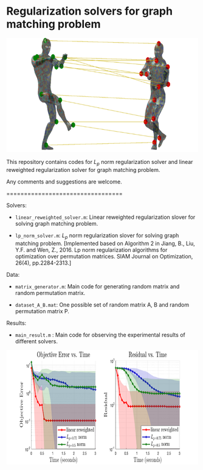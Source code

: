 # Regularization solvers for graph matching problem

<img src = "https://github.com/rongxuan-li/graph-match/blob/main/image/cover.png" height="300"/>

This repository contains codes for $L_p$ norm regularization solver and linear reweighted regularization solver for graph matching problem.

Any comments and suggestions are welcome. 

=================================

Solvers:

* `linear_reweighted_solver.m`: Linear reweighted regularization slover for solving graph matching problem.

* `lp_norm_solver.m`: $L_p$ norm regularization slover for solving graph matching problem. [Implemented based on Algorithm 2 in Jiang, B., Liu, Y.F. and Wen, Z., 2016. Lp norm regularization algorithms for optimization over permutation matrices. SIAM Journal on Optimization, 26(4), pp.2284-2313.]

Data:

* `matrix_generator.m`: Main code for generating random matrix and random permutation matrix.

* `dataset_A_B.mat`: One possible set of random matrix A, B and random permutation matrix P.

Results:

* `main_result.m` : Main code for observing the experimental results of different solvers.

<img src = "https://github.com/rongxuan-li/graph-match/blob/main/image/result_plot.png" height="300"/>


